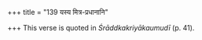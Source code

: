 +++
title = "139 यस्य मित्र-प्रधानानि"

+++
This verse is quoted in *Śrāddkakriyākaumudī* (p. 41).


